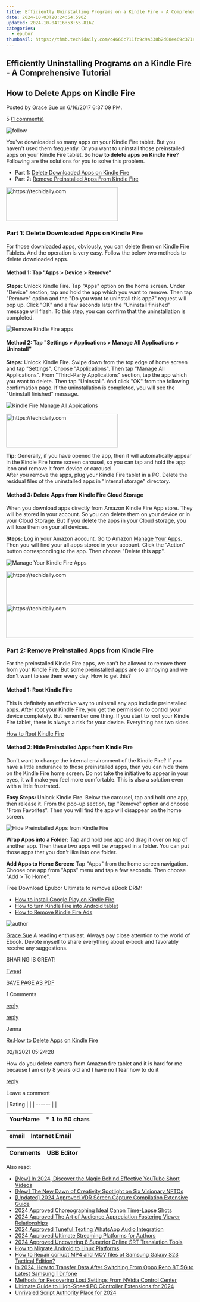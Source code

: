 ```yaml
---
title: Efficiently Uninstalling Programs on a Kindle Fire - A Comprehensive Tutorial
date: 2024-10-03T20:24:54.590Z
updated: 2024-10-04T16:53:55.816Z
categories:
  - epubor
thumbnail: https://thmb.techidaily.com/c4666c711fc9c9a338b2d08e469c371e9c8d5fe0d21f3a3c14a777e4b40a0530.jpg
---
```


## Efficiently Uninstalling Programs on a Kindle Fire - A Comprehensive Tutorial

## How to Delete Apps on Kindle Fire

Posted by [Grace Sue](https://plus.google.com/107909268153223267573) on 6/16/2017 6:37:09 PM.

5 [(1 comments)](http://www.epubor.com/#comment-area) 

![follow](http://www.epubor.com/images/follow.png)

You've downloaded so many apps on your Kindle Fire tablet. But you haven't used them frequently. Or you want to uninstall those preinstalled apps on your Kindle Fire tablet. So **how to delete apps on Kindle Fire**? Following are the solutions for you to solve this problem.

* Part 1: [Delete Downloaded Apps on Kindle Fire](https://tools.techidaily.com/epubor/products/)
* Part 2: [Remove Preinstalled Apps From Kindle Fire](https://tools.techidaily.com/epubor/products/)

<!-- affiliate ads begin -->
<a href="https://aligracehair.sjv.io/c/5597632/1896505/19272" target="_top" id="1896505">
  <img src="//a.impactradius-go.com/display-ad/19272-1896505" border="0" alt="https://techidaily.com" width="300" height="90"/>
</a>
<img height="0" width="0" src="https://aligracehair.sjv.io/i/5597632/1896505/19272" style="position:absolute;visibility:hidden;" border="0" />
<!-- affiliate ads end -->

### Part 1: Delete Downloaded Apps on Kindle Fire

For those downloaded apps, obviously, you can delete them on Kindle Fire Tablets. And the operation is very easy. Follow the below two methods to delete downloaded apps.

#### Method 1: Tap "Apps > Device > Remove"

**Steps:** Unlock Kindle Fire. Tap "Apps" option on the home screen. Under "Device" section, tap and hold the app which you want to remove. Then tap "Remove" option and the "Do you want to uninstall this app?" request will pop up. Click "OK" and a few seconds later the "Uninstall finished" message will flash. To this step, you can confirm that the uninstallation is completed.

![Remove Kindle Fire apps](http://www.epubor.com/images/uppic/remove-kindle-fire-apps.png)

#### Method 2: Tap "Settings > Applications > Manage All Applications > Uninstall"

**Steps:** Unlock Kindle Fire. Swipe down from the top edge of home screen and tap "Settings". Choose "Applications". Then tap "Manage All Applications". From "Third-Party Applications" section, tap the app which you want to delete. Then tap "Uninstall". And click "OK" from the following confirmation page. If the uninstallation is completed, you will see the "Uninstall finished" message.

![Kindle Fire Manage All Appications](http://www.epubor.com/images/uppic/kindle-fire-manage-all-applications.png)

<!-- affiliate ads begin -->
<a href="https://laganoo.pxf.io/c/5597632/1484910/16446" target="_top" id="1484910">
  <img src="//a.impactradius-go.com/display-ad/16446-1484910" border="0" alt="https://techidaily.com" width="300" height="90"/>
</a>
<img height="0" width="0" src="https://laganoo.pxf.io/i/5597632/1484910/16446" style="position:absolute;visibility:hidden;" border="0" />
<!-- affiliate ads end -->

**Tip:** Generally, if you have opened the app, then it will automatically appear in the Kindle Fire home screen carousel, so you can tap and hold the app icon and remove it from device or carousel.  
After you remove the apps, plug your Kindle Fire tablet in a PC. Delete the residual files of the uninstalled apps in "Internal storage" directory. 

#### Method 3: Delete Apps from Kindle Fire Cloud Storage

When you download apps directly from Amazon Kindle Fire App store. They will be stored in your account. So you can delete them on your device or in your Cloud Storage. But if you delete the apps in your Cloud storage, you will lose them on your all devices.

**Steps:** Log in your Amazon account. Go to Amazon [Manage Your Apps](https://www.amazon.com/gp/mas/your-account/myapps/ref=mas%5Fya%5Fapps). Then you will find your all apps stored in your account. Click the "Action" button corresponding to the app. Then choose "Delete this app".

![Manage Your Kindle Fire Apps](http://www.epubor.com/images/uppic/Manage-Your-Kindle-Fire-Apps.png)

<!-- affiliate ads begin -->
<a href="https://imp.i357552.net/c/5597632/1001446/11832" target="_top" id="1001446">
  <img src="//a.impactradius-go.com/display-ad/11832-1001446" border="0" alt="https://techidaily.com" width="728" height="90"/>
</a>
<img height="0" width="0" src="https://imp.i357552.net/i/5597632/1001446/11832" style="position:absolute;visibility:hidden;" border="0" />
<!-- affiliate ads end -->

<!-- affiliate ads begin -->
<a href="https://aligracehair.sjv.io/c/5597632/1880931/19272" target="_top" id="1880931">
  <img src="//a.impactradius-go.com/display-ad/19272-1880931" border="0" alt="https://techidaily.com" width="728" height="90"/>
</a>
<img height="0" width="0" src="https://aligracehair.sjv.io/i/5597632/1880931/19272" style="position:absolute;visibility:hidden;" border="0" />
<!-- affiliate ads end -->

### Part 2: Remove Preinstalled Apps from Kindle Fire

For the preinstalled Kindle Fire apps, we can't be allowed to remove them from your Kindle Fire. But some preinstalled apps are so annoying and we don't want to see them every day. How to get this?

#### Method 1: Root Kindle Fire

This is definitely an effective way to uninstall any app include preinstalled apps. After root your Kindle Fire, you get the permission to control your device completely. But remember one thing. If you start to root your Kindle Fire tablet, there is always a risk for your device. Everything has two sides.

[How to Root Kindle Fire](https://tools.techidaily.com/epubor/products/)

#### Method 2: Hide Preinstalled Apps from Kindle Fire

Don't want to change the internal environment of the Kindle Fire? If you have a little endurance to those preinstalled apps, then you can hide them on the Kindle Fire home screen. Do not take the initiative to appear in your eyes, it will make you feel more comfortable. This is also a solution even with a little frustrated.

**Easy Steps:** Unlock Kindle Fire. Below the carousel, tap and hold one app, then release it. From the pop-up section, tap "Remove" option and choose "From Favorites". Then you will find the app will disappear on the home screen.

![Hide Preinstalled Apps from Kindle Fire](http://www.epubor.com/images/uppic/Hide-Preinstalled-Apps-from-Kindle-Fire.png)

**Wrap Apps into a Folder:** Tap and hold one app and drag it over on top of another app. Then these two apps will be wrapped in a folder. You can put those apps that you don't like into one folder.

**Add Apps to Home Screen:** Tap "Apps" from the home screen navigation. Choose one app from "Apps" menu and tap a few seconds. Then choose "Add > To Home".

Free Download Epubor Ultimate to remove eBook DRM:

[](https://tools.techidaily.com/epubor/ultimate/) [](https://tools.techidaily.com/epubor/ultimate/) 

* [How to install Google Play on Kindle Fire](https://tools.techidaily.com/epubor/products/)
* [How to turn Kindle Fire into Android tablet](https://tools.techidaily.com/epubor/products/)
* [How to Remove Kindle Fire Ads](https://tools.techidaily.com/epubor/products/)

![author](http://www.epubor.com/images/uppic/Grace.jpg)

[Grace Sue](https://plus.google.com/107909268153223267573) A reading enthusiast. Always pay close attention to the world of Ebook. Devote myself to share everything about e-book and favorably receive any suggestions.

SHARING IS GREAT!

[Tweet](https://twitter.com/share) 

[SAVE PAGE AS PDF](https://tools.techidaily.com/epubor/products/) 

1 Comments

[reply](https://tools.techidaily.com/epubor/products/) 

[reply](https://tools.techidaily.com/epubor/products/) 

Jenna

[Re:How to Delete Apps on Kindle Fire](https://tools.techidaily.com/epubor/products/)

02/1/2021 05:24:28

How do you delete camera from Amazon fire tablet and it is hard for me because I am only 8 years old and I have no I fear how to do it  

[reply](https://tools.techidaily.com/epubor/products/) 

Leave a comment

| Rating |  |
| ------ |  |

| YourName | \*  1 to 50 chars |
| -------- | ----------------- |

| email | Internet Email |
| ----- | -------------- |

| Comments | UBB Editor |
| -------- | ---------- |

<ins class="adsbygoogle"
     style="display:block"
     data-ad-format="autorelaxed"
     data-ad-client="ca-pub-7571918770474297"
     data-ad-slot="1223367746"></ins>

<ins class="adsbygoogle"
     style="display:block"
     data-ad-client="ca-pub-7571918770474297"
     data-ad-slot="8358498916"
     data-ad-format="auto"
     data-full-width-responsive="true"></ins>

<span class="atpl-alsoreadstyle">Also read:</span>
<div><ul>
<li><a href="https://facebook-record-videos.techidaily.com/new-in-2024-discover-the-magic-behind-effective-youtube-short-videos/"><u>[New] In 2024, Discover the Magic Behind Effective YouTube Short Videos</u></a></li>
<li><a href="https://some-skills.techidaily.com/new-the-new-dawn-of-creativity-spotlight-on-six-visionary-nftos/"><u>[New] The New Dawn of Creativity Spotlight on Six Visionary NFTOs</u></a></li>
<li><a href="https://digital-screen-recording.techidaily.com/updated-2024-approved-vdr-screen-capture-compilation-extensive-guide/"><u>[Updated] 2024 Approved VDR Screen Capture Compilation Extensive Guide</u></a></li>
<li><a href="https://fox-http.techidaily.com/2024-approved-choreographing-ideal-canon-time-lapse-shots/"><u>2024 Approved Choreographing Ideal Canon Time-Lapse Shots</u></a></li>
<li><a href="https://some-approaches.techidaily.com/2024-approved-the-art-of-audience-appreciation-fostering-viewer-relationships/"><u>2024 Approved The Art of Audience Appreciation Fostering Viewer Relationships</u></a></li>
<li><a href="https://some-guidance.techidaily.com/2024-approved-tuneful-texting-whatsapp-audio-integration/"><u>2024 Approved Tuneful Texting WhatsApp Audio Integration</u></a></li>
<li><a href="https://some-skills.techidaily.com/2024-approved-ultimate-streaming-platforms-for-authors/"><u>2024 Approved Ultimate Streaming Platforms for Authors</u></a></li>
<li><a href="https://some-skills.techidaily.com/2024-approved-uncovering-8-superior-online-srt-translation-tools/"><u>2024 Approved Uncovering 8 Superior Online SRT Translation Tools</u></a></li>
<li><a href="https://games-able.techidaily.com/how-to-migrate-android-to-linux-platforms/"><u>How to Migrate Android to Linux Platforms</u></a></li>
<li><a href="https://blog-min.techidaily.com/how-to-repair-corrupt-mp4-and-mov-files-of-samsung-galaxy-s23-tactical-edition-by-stellar-video-repair-mobile-video-repair/"><u>How to Repair corrupt MP4 and MOV files of Samsung Galaxy S23 Tactical Edition? </u></a></li>
<li><a href="https://android-transfer.techidaily.com/in-2024-how-to-transfer-data-after-switching-from-oppo-reno-8t-5g-to-latest-samsung-drfone-by-drfone-transfer-from-android-transfer-from-android/"><u>In 2024, How to Transfer Data After Switching From Oppo Reno 8T 5G to Latest Samsung | Dr.fone</u></a></li>
<li><a href="https://win11-tips.techidaily.com/methods-for-recovering-lost-settings-from-nvidia-control-center/"><u>Methods for Recovering Lost Settings From NVidia Control Center</u></a></li>
<li><a href="https://some-skills.techidaily.com/ultimate-guide-to-high-speed-pc-controller-extensions-for-2024/"><u>Ultimate Guide to High-Speed PC Controller Extensions for 2024</u></a></li>
<li><a href="https://some-skills.techidaily.com/unrivaled-script-authority-place-for-2024/"><u>Unrivaled Script Authority Place for 2024</u></a></li>
</ul></div>

